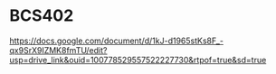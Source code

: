 # BCS402
https://docs.google.com/document/d/1kJ-d1965stKs8F_-qx9SrX9IZMK8fmTU/edit?usp=drive_link&ouid=100778529557522227730&rtpof=true&sd=true

